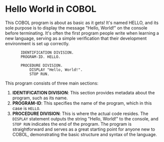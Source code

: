 # Hello World in COBOL 
This COBOL program is about as basic as it gets! It's named HELLO, and its sole purpose is to display the message "Hello, World!" on the console before terminating. It's often the first program people write when learning a new language, serving as a simple verification that their development environment is set up correctly.

```cobol
       IDENTIFICATION DIVISION.
       PROGRAM-ID. HELLO.

       PROCEDURE DIVISION.
           DISPLAY "Hello, World!".
           STOP RUN.
``` 
This program consists of three main sections:
1. **IDENTIFICATION DIVISION**: This section provides metadata about the program, such as its name.
2. **PROGRAM-ID**: This specifies the name of the program, which in this case is `HELLO`.
3. **PROCEDURE DIVISION**: This is where the actual code resides. The `DISPLAY` statement outputs the string "Hello, World!" to the console, and `STOP RUN` indicates the end of the program.
The program is straightforward and serves as a great starting point for anyone new to COBOL, demonstrating the basic structure and syntax of the language.